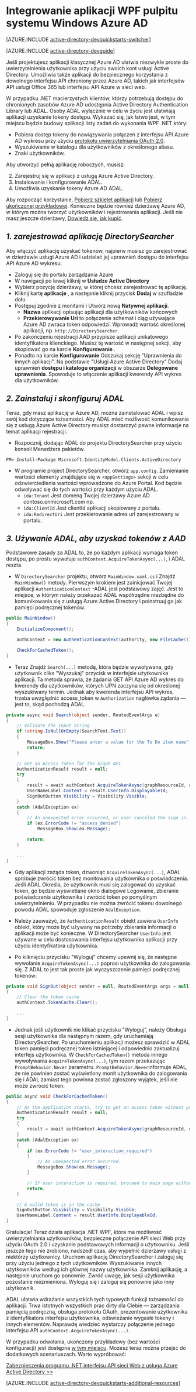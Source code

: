 <properties
    pageTitle="Wprowadzenie do .NET Azure AD | Microsoft Azure"
    description="Sposoby tworzenia aplikacji .NET pulpitu systemu Windows, która integruje się z usługą Azure Active Directory do zalogowania się i połączeń Azure AD chronionych za pomocą OAuth interfejsów API."
    services="active-directory"
    documentationCenter=".net"
    authors="dstrockis"
    manager="mbaldwin"
    editor=""/>

<tags
    ms.service="active-directory"
    ms.workload="identity"
    ms.tgt_pltfrm="na"
    ms.devlang="dotnet"
    ms.topic="article"
    ms.date="09/16/2016"
    ms.author="dastrock"/>


# <a name="integrate-azure-ad-into-a-windows-desktop-wpf-app"></a>Integrowanie aplikacji WPF pulpitu systemu Windows Azure AD

[AZURE.INCLUDE [active-directory-devquickstarts-switcher](../../includes/active-directory-devquickstarts-switcher.md)]

[AZURE.INCLUDE [active-directory-devguide](../../includes/active-directory-devguide.md)]

Jeśli projektujesz aplikacji klasycznej Azure AD ułatwia niezwykle proste do uwierzytelnienia użytkownika przy użyciu swoich kont usługi Active Directory.  Umożliwia także aplikacji do bezpiecznego korzystania z dowolnego interfejsu API chroniony przez Azure AD, takich jak interfejsów API usługi Office 365 lub interfejsu API Azure w sieci web.

W przypadku .NET macierzystych klientów, którzy potrzebują dostępu do chronionych zasobów Azure AD udostępnia Active Directory Authentication Library lub ADAL.  Osoby ADAL wyłącznie w celu w życiu jest ułatwiają aplikacji uzyskanie tokeny dostępu.  Wykazać się, jak łatwo jest, w tym miejscu będzie budowy aplikacji listy zadań do wykonania WPF .NET który:

-   Pobiera dostęp tokeny do nawiązywania połączeń z interfejsu API Azure AD wykresu przy użyciu [protokołu uwierzytelniania OAuth 2.0](https://msdn.microsoft.com/library/azure/dn645545.aspx).
-   Wyszukiwanie w katalogu dla użytkowników z określonego aliasu.
-   Znaki użytkowników.

Aby utworzyć pełną aplikację roboczych, musisz:

2. Zarejestruj się w aplikacji z usługą Azure Active Directory.
3. Instalowanie i konfigurowanie ADAL.
5. Umożliwia uzyskanie tokeny Azure AD ADAL.

Aby rozpocząć korzystanie, [Pobierz szkielet aplikacji](https://github.com/AzureADQuickStarts/NativeClient-DotNet/archive/skeleton.zip) lub [Pobierz ukończonej przykładowej](https://github.com/AzureADQuickStarts/NativeClient-DotNet/archive/complete.zip).  Konieczne będzie również dzierżawę Azure AD, w którym można tworzyć użytkowników i rejestrowania aplikacji.  Jeśli nie masz jeszcze dzierżawy, [Dowiedz się, jak kupić](active-directory-howto-tenant.md).

## <a name="1-register-the-directorysearcher-application"></a>*1. zarejestrować aplikację DirectorySearcher*
Aby włączyć aplikację uzyskać tokenów, najpierw musisz go zarejestrować w dzierżawie usługi Azure AD i udzielać jej uprawnień dostępu do interfejsu API Azure AD wykresu:

-   Zaloguj się do portalu zarządzania Azure
-   W nawigacji po lewej kliknij w **Usłudze Active Directory**
-   Wybierz pozycję dzierżawy, w której chcesz zarejestrować tę aplikację.
-   Kliknij kartę **aplikacje** , a następnie kliknij przycisk **Dodaj** w szufladzie dołu.
-   Postępuj zgodnie z monitami i Utwórz nową **Natywnej aplikacji**.
    -   **Nazwa** aplikacji opisując aplikacji dla użytkowników końcowych
    -   **Przekierowywanie Uri** to połączenie schemat i ciąg używające Azure AD zwraca token odpowiedzi.  Wprowadź wartość określonej aplikacji, np. `http://DirectorySearcher`.
-   Po zakończeniu rejestracji AAD przypisze aplikacji unikatowego identyfikatora klienckiego.  Musisz tę wartość w następnej sekcji, aby skopiować go na karcie **Konfigurowanie** .
- Ponadto na karcie **Konfigurowanie** Odszukaj sekcję "Uprawnienia do innych aplikacji".  Na podstawie "Usługi Azure Active Directory" Dodaj uprawnień **dostępu i katalogu organizacji** w obszarze **Delegowane uprawnienia**.  Spowoduje to włączenie aplikacji kwerendy API wykres dla użytkowników.

## <a name="2-install--configure-adal"></a>*2. Zainstaluj i skonfiguruj ADAL*
Teraz, gdy masz aplikację w Azure AD, można zainstalować ADAL i wpisz swój kod dotyczące tożsamości.  Aby ADAL mieć możliwość komunikowania się z usługą Azure Active Directory musisz dostarczyć pewne informacje na temat aplikacji rejestracji.
-   Rozpocznij, dodając ADAL do projektu DirectorySearcher przy użyciu konsoli Menedżera pakietów.

```
PM> Install-Package Microsoft.IdentityModel.Clients.ActiveDirectory
```

-   W programie project DirectorySearcher, otwórz `app.config`.  Zamienianie wartości elementy znajdujące się w `<appSettings>` sekcji w celu odzwierciedlenia wartości wprowadzone do Azure Portal.  Kod będzie odwoływać się do tych wartości przy każdym użyciu ADAL.
    -   `ida:Tenant` Jest domeną Twojej dzierżawy Azure AD contoso.onmicrosoft.com np.
    -   `ida:ClientId` Jest clientId aplikacji skopiowany z portalu.
    -   `ida:RedirectUri` Jest przekierowanie adres url zarejestrowany w portalu.

## <a name="3--use-adal-to-get-tokens-from-aad"></a>*3. Używanie ADAL, aby uzyskać tokenów z AAD*
Podstawowe zasady za ADAL to, że po każdym aplikacji wymaga token dostępu, po prostu wywołuje `authContext.AcquireTokenAsync(...)`, i ADAL reszta.  

-   W `DirectorySearcher` projektu, otwórz `MainWindow.xaml.cs` i Znajdź `MainWindow()` metody.  Pierwszym krokiem jest zainicjować Twojej aplikacji `AuthenticationContext` -ADAL jest podstawowy zajęć.  Jest to miejsce, w którym należy przekazać ADAL współrzędne niezbędne do komunikowania się z usługą Azure Active Directory i poinstruuj go jak pamięci podręcznej tokenów.

```C#
public MainWindow()
{
    InitializeComponent();

    authContext = new AuthenticationContext(authority, new FileCache());

    CheckForCachedToken();
}
```

- Teraz Znajdź `Search(...)` metodę, która będzie wywoływana, gdy użytkownik cliks "Wyszukaj" przycisk w interfejsie użytkownika aplikacji.  Ta metoda sprawia, że żądania GET API Azure AD wykres do kwerendy dla użytkowników, których UPN zaczyna się od określonej wyszukiwany termin.  Jednak aby kwerenda interfejsu API wykres, trzeba uwzględnić access_token w `Authorization` nagłówka żądania — jest to, skąd pochodzą ADAL.

```C#
private async void Search(object sender, RoutedEventArgs e)
{
    // Validate the Input String
    if (string.IsNullOrEmpty(SearchText.Text))
    {
        MessageBox.Show("Please enter a value for the To Do item name");
        return;
    }

    // Get an Access Token for the Graph API
    AuthenticationResult result = null;
    try
    {
        result = await authContext.AcquireTokenAsync(graphResourceId, clientId, redirectUri, new PlatformParameters(PromptBehavior.Auto));
        UserNameLabel.Content = result.UserInfo.DisplayableId;
        SignOutButton.Visibility = Visibility.Visible;
    }
    catch (AdalException ex)
    {
        // An unexpected error occurred, or user canceled the sign in.
        if (ex.ErrorCode != "access_denied")
            MessageBox.Show(ex.Message);

        return;
    }

    ...
}
```
- Gdy aplikacji zażąda token, dzwoniąc `AcquireTokenAsync(...)`, ADAL spróbuje zwrócić token bez monitowania użytkownika o poświadczenia.  Jeśli ADAL Określa, że użytkownik musi się zalogować do uzyskać token, go będzie wyświetlane okno dialogowe Logowanie, zbieranie poświadczenia użytkownika i zwrócić token po pomyślnym uwierzytelnieniu.  W przypadku nie można zwrócić tokenu dowolnego powodu ADAL spowoduje zgłoszenie `AdalException`.
- Należy zauważyć, że `AuthenticationResult` obiekt zawiera `UserInfo` obiekt, który może być używany na potrzeby zbierania informacji o aplikacji może być konieczne.  W DirectorySearcher `UserInfo` jest używane w celu dostosowania interfejsu użytkownika aplikacji przy użyciu identyfikatora użytkownika.

- Po kliknięciu przycisku "Wyloguj" chcemy upewnij się, że następne wywołanie `AcquireTokenAsync(...)` poprosi użytkownika do zalogowania się.  Z ADAL to jest tak proste jak wyczyszczenie pamięci podręcznej tokenów:

```C#
private void SignOut(object sender = null, RoutedEventArgs args = null)
{
    // Clear the token cache
    authContext.TokenCache.Clear();

    ...
}
```

- Jednak jeśli użytkownik nie klikać przycisku "Wyloguj", należy Obsługa sesji użytkownika dla następnym razem, gdy uruchamiają DirectorySearcher.  Po uruchomieniu aplikacji możesz sprawdzić w ADAL token pamięci podręcznej token istniejącej i odpowiednio zaktualizuj interfejs użytkownika.  W `CheckForCachedToken()` metoda innego wywoływania `AcquireTokenAsync(...)`, tym razem przekazując `PromptBehavior.Never` parametru.  `PromptBehavior.Never`informuje ADAL, że nie powinien zostać wyświetlony monit użytkownika do zalogowania się i ADAL zamiast tego powinna zostać zgłoszony wyjątek, jeśli nie może zwrócić token.

```C#
public async void CheckForCachedToken() 
{
    // As the application starts, try to get an access token without prompting the user.  If one exists, show the user as signed in.
    AuthenticationResult result = null;
    try
    {
        result = await authContext.AcquireTokenAsync(graphResourceId, clientId, redirectUri, new PlatformParameters(PromptBehavior.Never));
    }
    catch (AdalException ex)
    {
        if (ex.ErrorCode != "user_interaction_required")
        {
            // An unexpected error occurred.
            MessageBox.Show(ex.Message);
        }

        // If user interaction is required, proceed to main page without singing the user in.
        return;
    }

    // A valid token is in the cache
    SignOutButton.Visibility = Visibility.Visible;
    UserNameLabel.Content = result.UserInfo.DisplayableId;
}
```

Gratulacje! Teraz działa aplikacja .NET WPF, która ma możliwość uwierzytelniania użytkowników, bezpieczne połączenie API sieci Web przy użyciu OAuth 2.0 i uzyskanie podstawowych informacji o użytkowniku.  Jeśli jeszcze tego nie zrobiono, nadszedł czas, aby wypełnić dzierżawy usługi z niektórzy użytkownicy.  Uruchom aplikację DirectorySearcher i zaloguj się przy użyciu jednego z tych użytkowników.  Wyszukiwanie innych użytkowników według ich głównej nazwy użytkownika.  Zamknij aplikację, a następnie uruchom go ponownie.  Zwróć uwagę, jak sesji użytkownika pozostanie niezmieniona.  Wyloguj się i zaloguj się ponownie jako inny użytkownik.

ADAL ułatwia wdrażanie wszystkich tych typowych funkcji tożsamości do aplikacji.  Trwa istotnych wszystkich prac dirty dla Ciebie — zarządzania pamięcią podręczną, obsługa protokołu OAuth, prezentowanie użytkownika z identyfikatora interfejsu użytkownika, odświeżanie wygasłe tokeny i innych elementów.  Naprawdę wiedzieć wystarczy połączenie jednego interfejsu API `authContext.AcquireTokenAsync(...)`.

W przypadku odwołania, ukończony przykładowy (bez wartości konfiguracji) jest dostępna [w tym miejscu](https://github.com/AzureADQuickStarts/NativeClient-DotNet/archive/complete.zip).  Możesz teraz można przejść do dodatkowych scenariuszach.  Warto wypróbować:

[Zabezpieczenia programu .NET interfejsu API sieci Web z usługą Azure Active Directory >>](active-directory-devquickstarts-webapi-dotnet.md)

[AZURE.INCLUDE [active-directory-devquickstarts-additional-resources](../../includes/active-directory-devquickstarts-additional-resources.md)]
